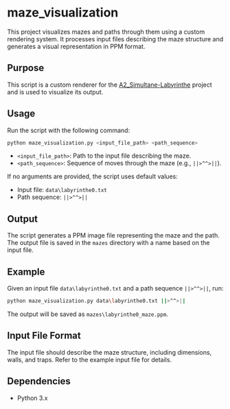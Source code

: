 # maze_visualization

This project visualizes mazes and paths through them using a custom rendering system. It processes input files describing the maze structure and generates a visual representation in PPM format.

## Purpose

This script is a custom renderer for the [A2_Simultane-Labyrinthe](https://github.com/Apfelholz/A2_Simultane-Labyrinthe) project and is used to visualize its output.

## Usage

Run the script with the following command:

```bash
python maze_visualization.py <input_file_path> <path_sequence>
```

- `<input_file_path>`: Path to the input file describing the maze.
- `<path_sequence>`: Sequence of moves through the maze (e.g., `||>^^>||`).

If no arguments are provided, the script uses default values:
- Input file: `data\labyrinthe0.txt`
- Path sequence: `||>^^>||`

## Output

The script generates a PPM image file representing the maze and the path. The output file is saved in the `mazes` directory with a name based on the input file.

## Example

Given an input file `data\labyrinthe0.txt` and a path sequence `||>^^>||`, run:

```bash
python maze_visualization.py data\labyrinthe0.txt ||>^^>||
```

The output will be saved as `mazes\labyrinthe0_maze.ppm`.

## Input File Format

The input file should describe the maze structure, including dimensions, walls, and traps. Refer to the example input file for details.

## Dependencies

- Python 3.x